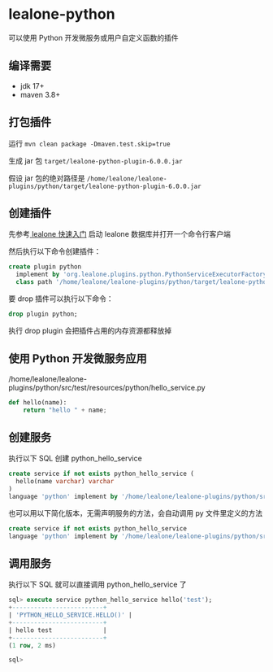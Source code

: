 # lealone-python

可以使用 Python 开发微服务或用户自定义函数的插件


## 编译需要

* jdk 17+
* maven 3.8+


## 打包插件

运行 `mvn clean package -Dmaven.test.skip=true`

生成 jar 包 `target/lealone-python-plugin-6.0.0.jar`

假设 jar 包的绝对路径是 `/home/lealone/lealone-plugins/python/target/lealone-python-plugin-6.0.0.jar`


## 创建插件

先参考[ lealone 快速入门](https://github.com/lealone/Lealone-Docs/blob/master/应用文档/Lealone数据库快速入门.md) 启动 lealone 数据库并打开一个命令行客户端

然后执行以下命令创建插件：

```sql
create plugin python
  implement by 'org.lealone.plugins.python.PythonServiceExecutorFactory' 
  class path '/home/lealone/lealone-plugins/python/target/lealone-python-plugin-6.0.0.jar';
```

要 drop 插件可以执行以下命令：

```sql
drop plugin python;
```

执行 drop plugin 会把插件占用的内存资源都释放掉



## 使用 Python 开发微服务应用

/home/lealone/lealone-plugins/python/src/test/resources/python/hello_service.py

```Python
def hello(name):
    return "hello " + name;
```


## 创建服务

执行以下 SQL 创建 python_hello_service

```sql
create service if not exists python_hello_service (
  hello(name varchar) varchar
)
language 'python' implement by '/home/lealone/lealone-plugins/python/src/test/resources/python/hello_service.py';
```

也可以用以下简化版本，无需声明服务的方法，会自动调用 py 文件里定义的方法

```sql
create service if not exists python_hello_service
language 'python' implement by '/home/lealone/lealone-plugins/python/src/test/resources/python/hello_service.py';
```


## 调用服务

执行以下 SQL 就可以直接调用 python_hello_service 了

```sql
sql> execute service python_hello_service hello('test');
+-------------------------+
| 'PYTHON_HELLO_SERVICE.HELLO()' |
+-------------------------+
| hello test              |
+-------------------------+
(1 row, 2 ms)

sql>
```


